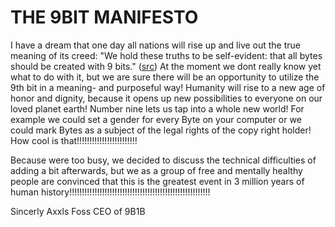 # THE 9BIT MANIFESTO
I have a dream that one day all nations will rise up and live out the true meaning of its creed: 
"We hold these truths to be self-evident: that all bytes should be created with 9 bits." ([src](https://www.huffpost.com/entry/i-have-a-dream-speech-text_n_809993?guccounter=1&guce_referrer=aHR0cHM6Ly93d3cuZ29vZ2xlLmNvbS8&guce_referrer_sig=AQAAACOy0hd0tZ7Rwag88ZhT14jvJxqJ-ZQtld4thsNrGhBH33df0N_eJ1z2SSiL8GSbFQHH1MTWYwk0GNvbLf5CfDszMbuheVMYzsqXqayxe8_W7bSolkRgUop0Lbg-gz7zjWG1ipJHSMF5u9d1O2nAjPLQqdJeVv5YVzvEJ-38e5Pl))
At the moment we dont really know yet what to do with it, but we are sure there will be an opportunity to utilize the 9th bit in a meaning- and purposeful way!
Humanity will rise to a new age of honor and dignity, because it opens up new possibilities to everyone on our loved planet earth!
Number nine lets us tap into a whole new world!
For example we could set a gender for every Byte on your computer or we could mark Bytes as a subject of the legal rights of the copy right holder!
How cool is that!!!!!!!!!!!!!!!!!!!!!!!!

Because were too busy, we decided to discuss the technical difficulties of adding a bit afterwards, 
but we as a group of free and mentally healthy people are convinced that this is the greatest event in 3 million years of human history!!!!!!!!!!!!!!!!!!!!!!!!!!!!!!!!!!!!!!!!!!!!!!!!!!!!!!!!

Sincerly 
Axxls Foss
CEO of 9B1B
